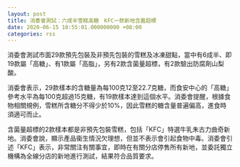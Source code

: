 ```yaml
---
layout: post
title: 消委會測試：六成半雪糕高糖　KFC一款新地含菌超標
date: 2020-06-15 10:55:01.000000000 +08:00
categories: rss
---
```


消委會測試市面29款預先包裝及非預先包裝的雪糕及冰凍甜點，當中有6成半、即19款屬「高糖」、有1款屬「高脂」，另有2款含菌量超標，有2款驗出防腐劑山梨酸。

消委會表示，29款樣本的含糖量為每100克12至22.7克糖，而食安中心的「高糖」參考水平為每100克超過15克糖，有19款樣本達到這個水平。消委會提醒，根據食物相關規例，雪糕所含糖分不得少於10%，因此雪糕的糖含量普遍偏高，進食時須適可而止。

含菌量超標的2款樣本都是非預先包裝雪糕，包括「KFC」特選牛乳朱古力曲奇新地。消委會說，顯示產品衞生情況欠理想，但並不表示會引起食物中毒。消委會引述「KFC」表示，非常關注有關事宜，即時在有關分店停售所有新地，並委託獨立機構為全線分店的新地進行測試，結果符合品質要求。
